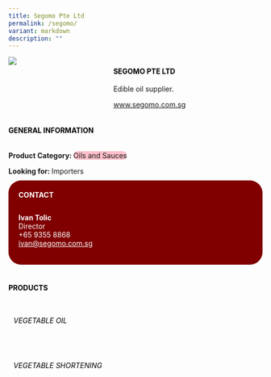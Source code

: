 ```yaml
---
title: Segomo Pte Ltd
permalink: /segomo/
variant: markdown
description: ""
---
```

<div class="flex-paragraph">
	<div style="display: flex; flex-wrap: wrap;" class="flex-container">
		<div style="flex: 1 1 40%; display: block;" class="card sgds">
			<img src="https://drive.google.com/u/0/uc?id=1wyXQsBJjzBbAAevzhQFSHh8tZ1RE7GLh&amp;export=download">
		</div>
		<div style="flex: 1 1 58%; display: block; margin-left: 3px" class="card-sgds">
			<h4 style="text-transform: uppercase; color: black;"><b>Segomo Pte Ltd</b></h4>
			<p>Edible oil supplier.</p>
			<p><a target="_blank" href="https://www.segomo.com.sg">www.segomo.com.sg</a></p>
		</div>
	</div>
</div>

<h4 style="text-transform: uppercase; color: black;">
	<b>General Information</b>
</h4>
<div style="display: flex; flex-wrap: wrap;" class="flex-container">
	<div style="flex: 1 1 65%; display: block; align-self: stretch" class="card sgds">
		<div class="flex-paragraph">
			<p>
				<b>Product Category: </b>
				<span style="background-color: pink; border-radius: 10px;">Oils and Sauces</span>
			</p>
			<p style="margin-bottom: 10px;">
				<b>Looking for: </b>Importers
			</p>
		</div>
	</div>
	<div style="flex: 1 1 35%; padding: 10px; display: block; background-color: maroon; border-radius: 25px; align-self: center;" class="card sgds">
		<h4 style="color: white; margin-top: 10px; margin-left: 10px;">CONTACT</h4>
		<div class="flex-paragraph">
			<p style="padding: 10px; color: white;">
				<b>Ivan Tolic</b>
				<br>Director<br>+65 9355 8868<br>
				<a style="color: white;" href="mailto:ivan@segomo.com.sg">ivan@segomo.com.sg</a>
			</p>
		</div>
	</div>
</div>
<br>
<h4 style="text-transform: uppercase; color: black;">
	<b>Products</b>
</h4>
<div style="display: flex; flex-wrap: wrap;">
	<div style="flex: 1 1 47%; margin: 10px; display: block;" class="card sgds">
		<!-- 
		<div class="flex-image" style="display: block;">
			<img src="">
		</div>
		-->
		<div class="flex-paragraph">
			<h6 style="text-transform: uppercase; color: black;">Vegetable Oil</h6>
			<!-- <p></p> -->
		</div>
	</div>
	<div style="flex: 1 1 47%; margin: 10px; display: block;" class="card sgds">
		<!-- 
		<div class="flex-image" style="display: block;">
			<img src="">
		</div>
		-->
		<div class="flex-paragraph">
			<h6 style="text-transform: uppercase; color: black;">Vegetable Shortening</h6>
			<!-- <p></p> -->
		</div>
	</div>
</div>